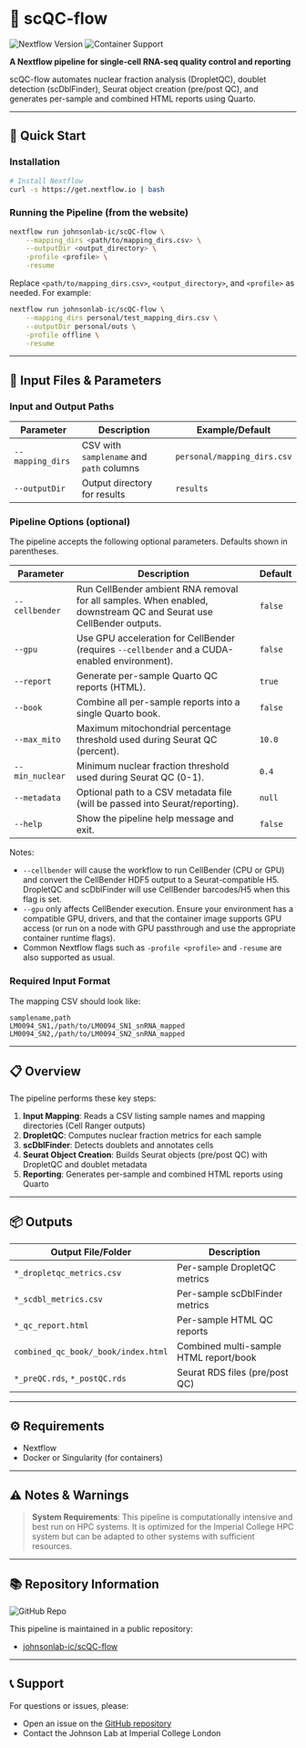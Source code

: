 
# 🧬 scQC-flow

<img src="https://img.shields.io/badge/Nextflow-v22.10.0+-green.svg" alt="Nextflow Version">
<img src="https://img.shields.io/badge/Containers-Docker%2FSingularity-orange.svg" alt="Container Support">

**A Nextflow pipeline for single-cell RNA-seq quality control and reporting**

scQC-flow automates nuclear fraction analysis (DropletQC), doublet detection (scDblFinder), Seurat object creation (pre/post QC), and generates per-sample and combined HTML reports using Quarto.

---

## 🚀 Quick Start

### Installation

```bash
# Install Nextflow
curl -s https://get.nextflow.io | bash
```

### Running the Pipeline (from the website)

```bash
nextflow run johnsonlab-ic/scQC-flow \
	--mapping_dirs <path/to/mapping_dirs.csv> \
	--outputDir <output_directory> \
	-profile <profile> \
	-resume
```

Replace `<path/to/mapping_dirs.csv>`, `<output_directory>`, and `<profile>` as needed. For example:

```bash
nextflow run johnsonlab-ic/scQC-flow \
	--mapping_dirs personal/test_mapping_dirs.csv \
	--outputDir personal/outs \
	-profile offline \
	-resume
```

---

## 📁 Input Files & Parameters

### Input and Output Paths

| Parameter         | Description                                 | Example/Default |
|-------------------|---------------------------------------------|-----------------|
| `--mapping_dirs`  | CSV with `samplename` and `path` columns    | `personal/mapping_dirs.csv` |
| `--outputDir`     | Output directory for results                | `results`       |

### Pipeline Options (optional)

The pipeline accepts the following optional parameters. Defaults shown in parentheses.

| Parameter | Description | Default |
|-----------|-------------|---------|
| `--cellbender` | Run CellBender ambient RNA removal for all samples. When enabled, downstream QC and Seurat use CellBender outputs. | `false` |
| `--gpu` | Use GPU acceleration for CellBender (requires `--cellbender` and a CUDA-enabled environment). | `false` |
| `--report` | Generate per-sample Quarto QC reports (HTML). | `true` |
| `--book` | Combine all per-sample reports into a single Quarto book. | `false` |
| `--max_mito` | Maximum mitochondrial percentage threshold used during Seurat QC (percent). | `10.0` |
| `--min_nuclear` | Minimum nuclear fraction threshold used during Seurat QC (0-1). | `0.4` |
| `--metadata` | Optional path to a CSV metadata file (will be passed into Seurat/reporting). | `null` |
| `--help` | Show the pipeline help message and exit. | `false` |

Notes:
- `--cellbender` will cause the workflow to run CellBender (CPU or GPU) and convert the CellBender HDF5 output to a Seurat-compatible H5. DropletQC and scDblFinder will use CellBender barcodes/H5 when this flag is set.
- `--gpu` only affects CellBender execution. Ensure your environment has a compatible GPU, drivers, and that the container image supports GPU access (or run on a node with GPU passthrough and use the appropriate container runtime flags).
- Common Nextflow flags such as `-profile <profile>` and `-resume` are also supported as usual.

### Required Input Format

The mapping CSV should look like:

```csv
samplename,path
LM0094_SN1,/path/to/LM0094_SN1_snRNA_mapped
LM0094_SN2,/path/to/LM0094_SN2_snRNA_mapped
```

---

## 📋 Overview

The pipeline performs these key steps:

1. **Input Mapping**: Reads a CSV listing sample names and mapping directories (Cell Ranger outputs)
2. **DropletQC**: Computes nuclear fraction metrics for each sample
3. **scDblFinder**: Detects doublets and annotates cells
4. **Seurat Object Creation**: Builds Seurat objects (pre/post QC) with DropletQC and doublet metadata
5. **Reporting**: Generates per-sample and combined HTML reports using Quarto

---

## 📦 Outputs

| Output File/Folder                        | Description                                 |
|-------------------------------------------|---------------------------------------------|
| `*_dropletqc_metrics.csv`                 | Per-sample DropletQC metrics                |
| `*_scdbl_metrics.csv`                     | Per-sample scDblFinder metrics              |
| `*_qc_report.html`                        | Per-sample HTML QC reports                  |
| `combined_qc_book/_book/index.html`       | Combined multi-sample HTML report/book      |
| `*_preQC.rds`, `*_postQC.rds`             | Seurat RDS files (pre/post QC)              |

---

## ⚙️ Requirements

- Nextflow
- Docker or Singularity (for containers)

---

## ⚠️ Notes & Warnings

> **System Requirements**: This pipeline is computationally intensive and best run on HPC systems. It is optimized for the Imperial College HPC system but can be adapted to other systems with sufficient resources.

---

## 📚 Repository Information

<img src="https://img.shields.io/badge/GitHub-scQC--flow-lightgrey?logo=github" alt="GitHub Repo">

This pipeline is maintained in a public repository:
- [johnsonlab-ic/scQC-flow](https://github.com/johnsonlab-ic/scQC-flow)

---

## 📞 Support

For questions or issues, please:
- Open an issue on the [GitHub repository](https://github.com/johnsonlab-ic/scQC-flow/issues)
- Contact the Johnson Lab at Imperial College London

